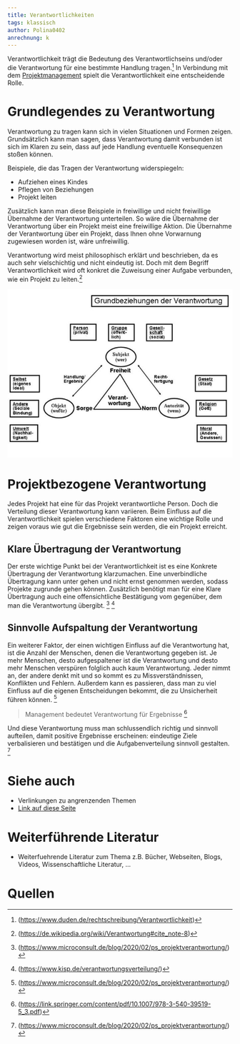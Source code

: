 ```yaml
---
title: Verantwortlichkeiten
tags: klassisch
author: Polina0402
anrechnung: k
---
```


Verantwortlichkeit trägt die Bedeutung des Verantwortlichseins und/oder die Verantwortung für eine bestimmte Handlung tragen.[^1]
In Verbindung mit dem [Projektmanagement](Projektmanagement.md) spielt die Verantwortlichkeit eine entscheidende Rolle.

# Grundlegendes zu Verantwortung

Verantwortung zu tragen kann sich in vielen Situationen und Formen zeigen. Grundsätzlich kann man sagen, dass Verantwortung damit verbunden ist sich im Klaren zu sein, dass auf jede Handlung eventuelle Konsequenzen stoßen können.

Beispiele, die das Tragen der Verantwortung widerspiegeln:
 * Aufziehen eines Kindes
 * Pflegen von Beziehungen
 * Projekt leiten

Zusätzlich kann man diese Beispiele in freiwillige und nicht freiwillige Übernahme der Verantwortung unterteilen. So wäre die Übernahme der Verantwortung über ein Projekt meist eine freiwillige Aktion. Die Übernahme der Verantwortung über ein Projekt, dass Ihnen ohne Vorwarnung zugewiesen worden ist, wäre unfreiwillig.

Verantwortung wird meist philosophisch erklärt und beschrieben, da es auch sehr vielschichtig und nicht eindeutig ist. Doch mit dem Begriff Verantwortlichkeit wird oft konkret die Zuweisung einer Aufgabe verbunden, wie ein Projekt zu leiten.[^2]

![Testbild](Verantwortlichkeiten/Grundbeziehungen-der-Verantwortung.jpg)

# Projektbezogene Verantwortung

Jedes Projekt hat eine für das Projekt verantwortliche Person. Doch die Verteilung dieser Verantwortung kann variieren.
Beim Einfluss auf die Verantwortlichkeit spielen verschiedene Faktoren eine wichtige Rolle und zeigen voraus wie gut die Ergebnisse sein werden, die ein Projekt erreicht.

## Klare Übertragung der Verantwortung
Der erste wichtige Punkt bei der Verantwortlichkeit ist es eine Konkrete Übertragung der Verantwortung klarzumachen. Eine unverbindliche Übertragung kann unter gehen und nicht ernst genommen werden, sodass Projekte zugrunde gehen können. Zusätzlich benötigt man für eine Klare Übertragung auch eine offensichtliche Bestätigung vom gegenüber, dem man die Verantwortung übergibt. [^3] [^4]

## Sinnvolle Aufspaltung der Verantwortung
Ein weiterer Faktor, der einen wichtigen Einfluss auf die Verantwortung hat, ist die Anzahl der Menschen, denen die Verantwortung gegeben ist. Je mehr Menschen, desto aufgespaltener ist die Verantwortung und desto mehr Menschen verspüren folglich auch kaum Verantwortung. Jeder nimmt an, der andere denkt mit und so kommt es zu Missverständnissen, Konflikten und Fehlern. Außerdem kann es passieren, dass man zu viel Einfluss auf die eigenen Entscheidungen bekommt, die zu Unsicherheit führen können. [^3]

> Management bedeutet Verantwortung für Ergebnisse 
[^5]

Und diese Verantwortung muss man schlussendlich richtig und sinnvoll aufteilen, damit positive Ergebnisse erscheinen: eindeutige Ziele verbalisieren und bestätigen und die Aufgabenverteilung sinnvoll gestalten. [^3]


# Siehe auch

* Verlinkungen zu angrenzenden Themen
* [Link auf diese Seite](Verantwortlichkeiten.md)

# Weiterführende Literatur

* Weiterfuehrende Literatur zum Thema z.B. Bücher, Webseiten, Blogs, Videos, Wissenschaftliche Literatur, ...

# Quellen

[^1]: (https://www.duden.de/rechtschreibung/Verantwortlichkeit)
[^2]: (https://de.wikipedia.org/wiki/Verantwortung#cite_note-8)
[^3]: (https://www.microconsult.de/blog/2020/02/ps_projektverantwortung/)
[^4]: (https://www.kisp.de/verantwortungsverteilung/)
[^5]: (https://link.springer.com/content/pdf/10.1007/978-3-540-39519-5_3.pdf)
